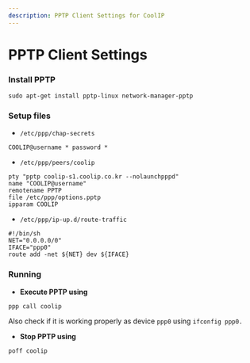 ```yaml
---
description: PPTP Client Settings for CoolIP
---
```


# PPTP Client Settings

### Install PPTP

```
sudo apt-get install pptp-linux network-manager-pptp
```

### Setup files

* `/etc/ppp/chap-secrets`

```
COOLIP@username * password *
```

* `/etc/ppp/peers/coolip`

```
pty "pptp coolip-s1.coolip.co.kr --nolaunchpppd"
name "COOLIP@username"
remotename PPTP
file /etc/ppp/options.pptp
ipparam COOLIP
```

* `/etc/ppp/ip-up.d/route-traffic`

```
#!/bin/sh
NET="0.0.0.0/0"
IFACE="ppp0"
route add -net ${NET} dev ${IFACE}
```

### Running

* **Execute PPTP using**

```
ppp call coolip
```

Also check if it is working properly as device `ppp0` using `ifconfig ppp0.`

* **Stop PPTP using**

```
poff coolip
```

